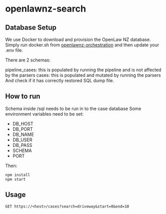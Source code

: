 # openlawnz-search

## Database Setup
We use Docker to download and provision the OpenLaw NZ database. Simply run docker.sh from [openlawnz-orchestration](https://github.com/openlawnz/openlawnz-orchestration) and then update your .env file.

There are 2 schemas:

pipeline_cases: this is populated by running the pipeline and is not affected by the parsers
cases: this is populated and mutated by running the parsers
And check if it has correctly restored SQL dump file.

## How to run
Schema inside /sql needs to be run in to the case database
Some environment variables need to be set:
* DB_HOST
* DB_PORT
* DB_NAME
* DB_USER
* DB_PASS
* SCHEMA
* PORT

Then:
```
npm install
npm start
```

## Usage
```
GET https://<host>/cases?search=driveway&start=0&end=10
```
